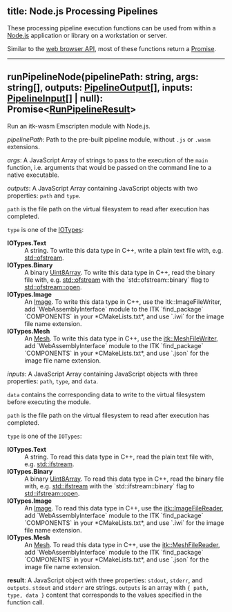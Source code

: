 title: Node.js Processing Pipelines
---

These processing pipeline execution functions can be used from within a [Node.js](https://nodejs.org/) application or library on a workstation or server.

Similar to the [web browser API](./browser_pipelines.html), most of these functions return a [Promise](https://developer.mozilla.org/en-US/docs/Web/JavaScript/Reference/Global_Objects/Promise).

---

## runPipelineNode(pipelinePath: string, args: string[], outputs: [PipelineOutput](https://github.com/InsightSoftwareConsortium/itk-wasm/blob/master/src/pipeline/PipelineInput.ts)[], inputs: [PipelineInput](https://github.com/InsightSoftwareConsortium/itk-wasm/blob/master/src/pipeline/PipelineOutput.ts)[] | null): Promise<[RunPipelineResult](https://github.com/InsightSoftwareConsortium/itk-wasm/blob/master/src/pipeline/RunPipelineResult.ts)>

Run an itk-wasm Emscripten module with Node.js.

*pipelinePath*: Path to the pre-built pipeline module, without `.js` or `.wasm` extensions.

*args*:         A JavaScript Array of strings to pass to the execution of the `main` function, i.e. arguments that would be passed on the command line to a native executable.

*outputs*:      A JavaScript Array containing JavaScript objects with two properties: `path` and `type`.

`path` is the file path on the virtual filesystem to read after execution has completed.

`type` is one of the [IOTypes](https://github.com/InsightSoftwareConsortium/itk-wasm/blob/master/src/core/IOTypes.ts):
<dl>
  <dt><b>IOTypes.Text</b><dt><dd>A string. To write this data type in C++, write a plain text file with, e.g.  <a href="http://www.cplusplus.com/reference/fstream/ofstream">std::ofstream</a>.</dd>
  <dt><b>IOTypes.Binary</b><dt><dd>A binary <a href="https://developer.mozilla.org/en-US/docs/Web/JavaScript/Reference/Global_Objects/Uint8Array">Uint8Array</a>. To write this data type in C++, read the binary file with, e.g.  <a href="http://www.cplusplus.com/reference/fstream/ofstream/">std::ofstream</a> with the `std::ofstream::binary` flag to <a href="http://www.cplusplus.com/reference/fstream/ofstream/open/">std::ofstream::open</a>.</dd>
  <dt><b>IOTypes.Image</b></dt><dd>An <a href="./Image.html">Image</a>. To write this data type in C++, use the <href a="https://itk.org/Doxygen/html/classitk_1_1ImageFileWriter.html">itk::ImageFileWriter</a>, add `WebAssemblyInterface` module to the ITK `find_package` `COMPONENTS` in your *CMakeLists.txt*, and use `.iwi` for the image file name extension.</dd>
  <dt><b>IOTypes.Mesh</b></dt><dd>An <a href="Mesh.html">Mesh</a>. To write this data type in C++, use the <a href="https://itk.org/Doxygen/html/classitk_1_1MeshFileWriter.html">itk::MeshFileWriter</a>, add `WebAssemblyInterface` module to the ITK `find_package` `COMPONENTS` in your *CMakeLists.txt*, and use `.json` for the image file name extension.</dd>
</dl>

*inputs*:       A JavaScript Array containing JavaScript objects with three properties: `path`, `type`, and `data`.

`data` contains the corresponding data to write to the virtual filesystem before executing the module.

`path` is the file path on the virtual filesystem to read after execution has completed.

`type` is one of the `IOTypes`:
<dl>
  <dt><b>IOTypes.Text</b></dt><dd>A string. To read this data type in C++, read the plain text file with, e.g.  <a href="http://www.cplusplus.com/reference/fstream/ifstream/">std::ifstream</a>. </dd>
  <dt><b>IOTypes.Binary</b></dt><dd>A binary <a href="https://developer.mozilla.org/en-US/docs/Web/JavaScript/Reference/Global_Objects/Uint8Array">Uint8Array</a>. To read this data type in C++, read the binary file with, e.g. <a href="http://www.cplusplus.com/reference/fstream/ifstream/">std::ifstream</a> with the `std::ifstream::binary` flag to <a href="http://www.cplusplus.com/reference/fstream/ofstream/open/">std::ifstream::open</a>.</dd>
  <dt><b>IOTypes.Image</b></dt><dd>An <a href="./Image.html">Image</a>. To read this data type in C++, use the <a href="https://itk.org/Doxygen/html/classitk_1_1ImageFileReader.html">itk::ImageFileReader</a>, add `WebAssemblyInterface` module to the ITK `find_package` `COMPONENTS` in your *CMakeLists.txt*, and use `.iwi` for the image file name extension.</dd>
  <dt><b>IOTypes.Mesh</b><dt><dd>An <a href="./Mesh.html">Mesh</a>. To read this data type in C++, use the <a href="https://itk.org/Doxygen/html/classitk_1_1MeshFileReader.html">itk::MeshFileReader</a>, add `WebAssemblyInterface` module to the ITK `find_package` `COMPONENTS` in your *CMakeLists.txt*, and use `.json` for the image file name extension.</dd>
</dl>

**result**:       A JavaScript object with three properties: `stdout`, `stderr`, and `outputs`.
                `stdout` and `stderr` are strings. `outputs` is an array with `{ path, type, data }` content that corresponds to the values specified in the function call.
